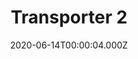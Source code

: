 ---
title: "Transporter 2"
year: 2005
date: 2020-06-14T00:00:04.000Z
permalink: /almanac/movies/2020-06-14-transporter-2/index.html
link: https://letterboxd.com/rknightuk/film/transporter-2/1/
rating: 3
---